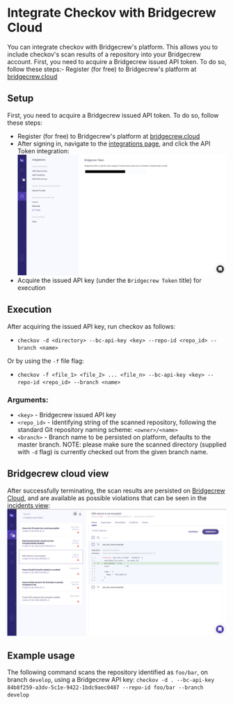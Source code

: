 # Integrate Checkov with Bridgecrew Cloud
You can integrate checkov with Bridgecrew's platform. This allows you to include checkov's scan results of a repository
into your Bridgecrew account.
First, you need to acquire a Bridgecrew issued API token. To do so, follow these steps:- Register (for free) to Bridgecrew's platform at [bridgecrew.cloud](https://www.bridgecrew.cloud/)

## Setup
First, you need to acquire a Bridgecrew issued API token. To do so, follow these steps: 
- Register (for free) to Bridgecrew's platform at [bridgecrew.cloud](https://www.bridgecrew.cloud/)
- After signing in, navigate to the [integrations page](https://www.bridgecrew.cloud/integrations), and click the API Token integration:
![bc-api-key](bc-api-integration.png)
- Acquire the issued API key (under the `Bridgecrew Token` title) for execution

## Execution
After acquiring the issued API key, run checkov as follows:

- `checkov -d <directory> --bc-api-key <key> --repo-id <repo_id> --branch <name>`

Or by using the `-f` file flag:
- `checkov -f <file_1> <file_2> ... <file_n> --bc-api-key <key> --repo-id <repo_id> --branch <name>`

### Arguments:
- `<key>` - Bridgecrew issued API key
- `<repo_id>` - Identifying string of the scanned repository, following the standard Git repository naming scheme: `<owner>/<name>`
- `<branch>` - Branch name to be persisted on platform, defaults to the master branch. NOTE: please make sure the scanned directory (supplied with `-d` flag)
is currently checked out from the given branch name.

## Bridgecrew cloud view
After successfully terminating, the scan results are persisted on [Bridgecrew Cloud](https://www.bridgecrew.cloud), and are available as possible violations
that can be seen
in the [incidents view](https://www.bridgecrew.cloud/incidents):
![bc-violations](bc-violations.png)

## Example usage
The following command scans the repository identified as `foo/bar`, on branch `develop`, using a Bridgecrew API key:
`checkov -d . --bc-api-key 84b8f259-a3dv-5c1e-9422-1bdc9aec0487 --repo-id foo/bar --branch develop` 
